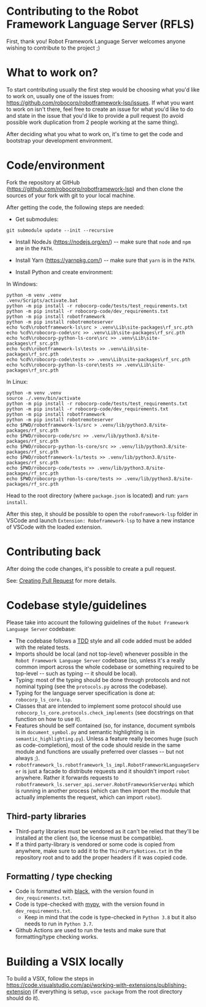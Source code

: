 Contributing to the Robot Framework Language Server (RFLS)
============================================================

First, thank you! Robot Framework Language Server welcomes anyone wishing to
contribute to the project ;)

What to work on?
==================

To start contributing usually the first step would be choosing what you'd like
to work on, usually one of the issues from: https://github.com/robocorp/robotframework-lsp/issues.
If what you want to work on isn't there, feel free to create an issue for what
you'd like to do and state in the issue that you'd like to provide a pull request
(to avoid possible work duplication from 2 people working at the same thing).

After deciding what you what to work on, it's time to get the code and
bootstrap your development environment.

Code/environment
==================

Fork the repository at GitHub (https://github.com/robocorp/robotframework-lsp) 
and then clone the sources of your fork with git to your local machine.

After getting the code, the following steps are needed:

- Get submodules:

`git submodule update --init --recursive`


- Install NodeJs (https://nodejs.org/en/) -- make sure that `node` and `npm` are in the `PATH`.

- Install Yarn (https://yarnpkg.com/) -- make sure that `yarn` is in the `PATH`.

- Install Python and create environment:

In Windows:

```
python -m venv .venv
.venv/Scripts/activate.bat
python -m pip install -r robocorp-code/tests/test_requirements.txt
python -m pip install -r robocorp-code/dev_requirements.txt
python -m pip install robotframework
python -m pip install robotremoteserver
echo %cd%\robotframework-ls\src > .venv\Lib\site-packages\rf_src.pth
echo %cd%\robocorp-code\src >> .venv\Lib\site-packages\rf_src.pth
echo %cd%\robocorp-python-ls-core\src >> .venv\Lib\site-packages\rf_src.pth
echo %cd%\robotframework-ls\tests >> .venv\Lib\site-packages\rf_src.pth
echo %cd%\robocorp-code\tests >> .venv\Lib\site-packages\rf_src.pth
echo %cd%\robocorp-python-ls-core\tests >> .venv\Lib\site-packages\rf_src.pth
```

In Linux:

```
python -m venv .venv
source ./.venv/bin/activate
python -m pip install -r robocorp-code/tests/test_requirements.txt
python -m pip install -r robocorp-code/dev_requirements.txt
python -m pip install robotframework
python -m pip install robotremoteserver
echo $PWD/robotframework-ls/src > .venv/lib/python3.8/site-packages/rf_src.pth
echo $PWD/robocorp-code/src >> .venv/lib/python3.8/site-packages/rf_src.pth
echo $PWD/robocorp-python-ls-core/src >> .venv/lib/python3.8/site-packages/rf_src.pth
echo $PWD/robotframework-ls/tests >> .venv/lib/python3.8/site-packages/rf_src.pth
echo $PWD/robocorp-code/tests >> .venv/lib/python3.8/site-packages/rf_src.pth
echo $PWD/robocorp-python-ls-core/tests >> .venv/lib/python3.8/site-packages/rf_src.pth
```

Head to the root directory (where `package.json` is located) and run: 
`yarn install`.



After this step, it should be possible to open the `roboframework-lsp` folder in VSCode and launch
`Extension: Roboframework-lsp` to have a new instance of VSCode with the loaded extension.


Contributing back
===========================

After doing the code changes, it's possible to create a pull request.

See: [Creating Pull Request](https://docs.github.com/pull-requests/collaborating-with-pull-requests/proposing-changes-to-your-work-with-pull-requests/creating-a-pull-request) for more details.


Codebase style/guidelines
===========================

Please take into account the following guidelines of the `Robot Framework Language Server` codebase:

- The codebase follows a [TDD](https://en.wikipedia.org/wiki/Test-driven_development) style and all code added must be added with the related tests.
- Imports should be local (and not top-level) whenever possible in the `Robot Framework Language Server` codebase 
  (so, unless it's a really common import across the whole codebase or something required to be top-level 
  -- such as typing -- it should be local).
- Typing: most of the typing should be done through protocols and not nominal typing (see the `protocols.py` across the codebase).
- Typing for the language server specification is done at: `robocorp_ls_core.lsp`.
- Classes that are intended to implement some protocol should use `robocorp_ls_core.protocols.check_implements` 
  (see docstrings on that function on how to use it).
- Features should be self contained (so, for instance,  document symbols is in `document_symbol.py` and 
  semantic highlighting is in `semantic_highlighting.py`). Unless a feature really becomes huge 
  (such as code-completion), most of the code should reside in the same module and functions are usually
  preferred over classes -- but not always ;).
- `robotframework_ls.robotframework_ls_impl.RobotFrameworkLanguageServer` is just a facade to distribute requests
  and it shouldn't import `robot` anywhere. Rather it forwards requests to `robotframework_ls.server_api.server.RobotFrameworkServerApi`
  which is running in another process (which can then import the module that actually implements the request, which can import `robot`).

Third-party libraries
---------------------------

- Third-party libraries must be vendored as it can't be relied that they'll be installed at the client (so, the license must be compatible).
- If a third party-library is vendored or some code is copied from anywhere, make sure to add it to the `ThirdPartyNotices.txt` in the repository
  root and to add the proper headers if it was copied code.


Formatting / type checking
---------------------------

- Code is formatted with [black](https://github.com/psf/black/), with the version found in `dev_requirements.txt`.
- Code is type-checked with [mypy](http://mypy-lang.org/), with the version found in `dev_requirements.txt`.
    - Keep in mind that the code is type-checked in `Python 3.8` but it also needs to run in `Python 3.7`.
- Github Actions are used to run the tests and make sure that formatting/type checking works.


Building a VSIX locally
===========================

To build a VSIX, follow the steps in https://code.visualstudio.com/api/working-with-extensions/publishing-extension
(if everything is setup, `vsce package` from the root directory should do it).
